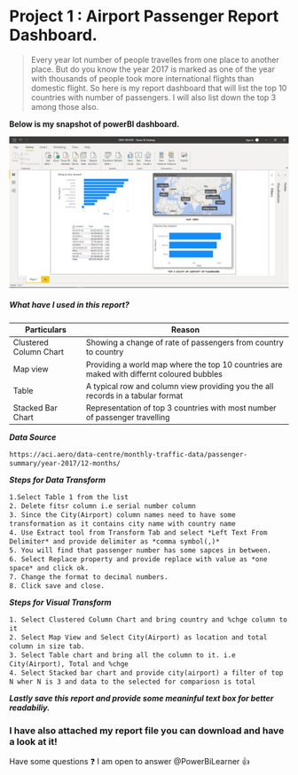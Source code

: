 # Project 1 : Airport Passenger Report Dashboard.

> Every year lot number of people travelles from one place to another place. But do you know the year 2017 is marked as one of the year with thousands of people took more international flights than domestic flight. So here is my report dashboard that will list the top 10 countries with number of passengers. I will also list down the top 3 among those also. 

**Below is my snapshot of powerBI dashboard.**
<p align="center">
  <img src="image.JPG" width="800" title="Dashboard">
</p>

##### What have I used in this report?

Particulars|Reason
-----------|----------------
Clustered Column Chart | Showing a change of rate of passengers from country to country
Map view | Providing a world map where the top 10 countries are maked with differnt coloured bubbles
Table | A typical row and column view providing you the all records in a tabular format
Stacked Bar Chart | Representation of top 3 countries with most number of passenger travelling

***Data Source***
```
https://aci.aero/data-centre/monthly-traffic-data/passenger-summary/year-2017/12-months/

```

***Steps for Data Transform***
```
1.Select Table 1 from the list
2. Delete fitsr column i.e serial number column
3. Since the City(Airport) column names need to have some transformation as it contains city name with country name
4. Use Extract tool from Transform Tab and select *Left Text From Delimiter* and provide delimiter as *comma symbol(,)*
5. You will find that passenger number has some sapces in between.
6. Select Replace property and provide replace with value as *one space* and click ok.
7. Change the format to decimal numbers.
8. Click save and close.
```

***Steps for Visual Transform***
```
1. Select Clustered Column Chart and bring country and %chge column to it
2. Select Map View and Select City(Airport) as location and total column in size tab.
3. Select Table chart and bring all the column to it. i.e City(Airport), Total and %chge
4. Select Stacked bar chart and provide city(airport) a filter of top N wher N is 3 and data to the selected for compariosn is total
```

***Lastly save this report and provide some meaninful text box for better readabiliy.***

### I have also attached my report file you can download and have a look at it!

Have some questions :question: I am open to answer @PowerBiLearner :+1:
